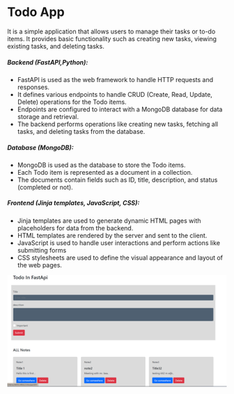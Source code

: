 <h1>
Todo App
</h1>
<p>It is a simple application that allows users to manage their tasks or to-do items. It provides basic functionality such as creating new tasks, viewing existing tasks, and deleting tasks.</p>

<h5>Backend (FastAPI,Python):</h5>
    <ul>
        <li>FastAPI is used as the web framework to handle HTTP requests and responses.
            </li>
        <li>It defines various endpoints to handle CRUD (Create, Read, Update, Delete) operations for the Todo items.</li>
        <li>Endpoints are configured to interact with a MongoDB database for data storage and retrieval.</li>
        <li>The backend performs operations like creating new tasks, fetching all tasks, and deleting tasks from the database.</li>
    </ul>
 <h5>Database (MongoDB):</h5>
   <ul>
      <li>MongoDB is used as the database to store the Todo items.    
      <li>Each Todo item is represented as a document in a collection.</li>
       <li>
            The documents contain fields such as ID, title, description, and status (completed or not).</li>
        </li>
    </ul>
<h5>Frontend (Jinja templates, JavaScript, CSS):</h5>
<ul>
 <li>Jinja templates are used to generate dynamic HTML pages with placeholders for data from the backend.</li>
        <li>HTML templates are rendered by the server and sent to the client.</li>
        <li>JavaScript is used to handle user interactions and perform actions like submitting forms</li>
        <li>CSS stylesheets are used to define the visual appearance and layout of the web pages.</li>
    </ul>
<img src="Screenshot 2023-06-14 112535.png">
